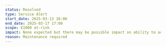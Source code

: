 ```yaml
---
status: Resolved
type: Service Alert
start_date: 2025-03-13 10:00
end_date: 2025-03-17 17:00
scope: E1000 at-risk 
impact: None expected but there may be possible impact on ability to access the /epsrc and /general file systems
reason: Maintenance required
---
```

